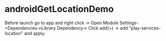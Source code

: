 # androidGetLocationDemo

Before launch go to app and right click -> Open Module Settings->Dependencies->Library Dependency-> Click add(+) -> add "play-services-location" and apply.
